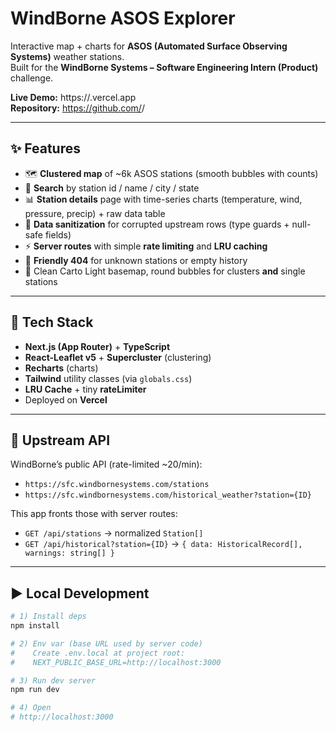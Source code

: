 # WindBorne ASOS Explorer

Interactive map + charts for **ASOS (Automated Surface Observing Systems)** weather stations.  
Built for the **WindBorne Systems – Software Engineering Intern (Product)** challenge.

**Live Demo:** https://<your-vercel-domain>.vercel.app  
**Repository:** https://github.com/<you>/<repo>

---

## ✨ Features

- 🗺️ **Clustered map** of ~6k ASOS stations (smooth bubbles with counts)
- 🔎 **Search** by station id / name / city / state
- 📊 **Station details** page with time-series charts (temperature, wind, pressure, precip) + raw data table
- 🧼 **Data sanitization** for corrupted upstream rows (type guards + null-safe fields)
- ⚡ **Server routes** with simple **rate limiting** and **LRU caching**
- 🧭 **Friendly 404** for unknown stations or empty history
- 🎨 Clean Carto Light basemap, round bubbles for clusters **and** single stations

---

## 🧰 Tech Stack

- **Next.js (App Router)** + **TypeScript**
- **React-Leaflet v5** + **Supercluster** (clustering)
- **Recharts** (charts)
- **Tailwind** utility classes (via `globals.css`)
- **LRU Cache** + tiny **rateLimiter**
- Deployed on **Vercel**

---

## 🔌 Upstream API

WindBorne’s public API (rate-limited ~20/min):

- `https://sfc.windbornesystems.com/stations`
- `https://sfc.windbornesystems.com/historical_weather?station={ID}`

This app fronts those with server routes:

- `GET /api/stations` → normalized `Station[]`
- `GET /api/historical?station={ID}` → `{ data: HistoricalRecord[], warnings: string[] }`

---

## ▶️ Local Development

```bash
# 1) Install deps
npm install

# 2) Env var (base URL used by server code)
#    Create .env.local at project root:
#    NEXT_PUBLIC_BASE_URL=http://localhost:3000

# 3) Run dev server
npm run dev

# 4) Open
# http://localhost:3000
